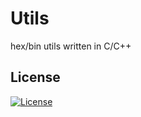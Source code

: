 Utils
=====

hex/bin utils written in C/C++

## License

[![License](http://img.shields.io/:license-mit-blue.svg?style=flat-square)](./LICENSE)

